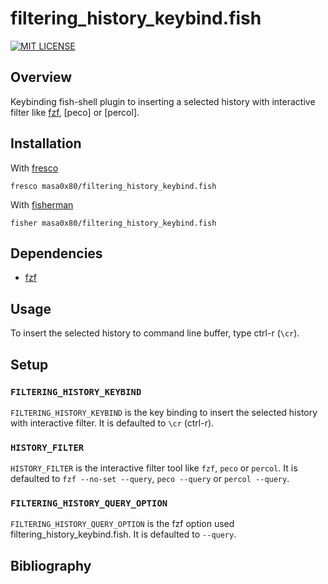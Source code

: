 # filtering_history_keybind.fish

[![MIT LICENSE](http://img.shields.io/badge/license-MIT-blue.svg?style=flat-square)](LICENSE)

## Overview

Keybinding fish-shell plugin to inserting a selected history with interactive filter like [fzf], [peco] or [percol].

## Installation

With [fresco]
```
fresco masa0x80/filtering_history_keybind.fish
```

With [fisherman]
```
fisher masa0x80/filtering_history_keybind.fish
```

## Dependencies

- [fzf]

## Usage

To insert the selected history to command line buffer, type ctrl-r (`\cr`).

## Setup

### `FILTERING_HISTORY_KEYBIND`

`FILTERING_HISTORY_KEYBIND` is the key binding to insert the selected history with interactive filter.
It is defaulted to `\cr` (ctrl-r).

### `HISTORY_FILTER`

`HISTORY_FILTER` is the interactive filter tool like `fzf`, `peco` or `percol`.
It is defaulted to `fzf --no-set --query`, `peco --query` or `percol --query`.

### `FILTERING_HISTORY_QUERY_OPTION`

`FILTERING_HISTORY_QUERY_OPTION` is the fzf option used filtering_history_keybind.fish.
It is defaulted to `--query`.

## Bibliography

[fzf]: https://github.com/junegunn/fzf
[fresco]: https://github.com/masa0x80/fresco
[fisherman]: https://github.com/fisherman/fisherman
